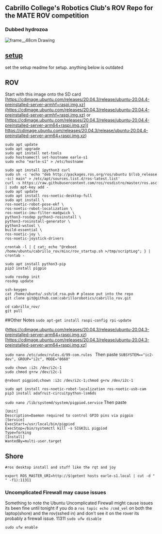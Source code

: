 ## Cabrillo College's Robotics Club's ROV Repo for the MATE ROV competition

### Dubbed hydrozoa

![frame__48cm Drawing](https://user-images.githubusercontent.com/27081199/120859450-14573780-c539-11eb-9be2-f1c2092adf8b.jpg)

## [setup](setup/)

set the setup readme for setup. anything below is outdated

## ROV
Start with this image onto the SD card
[https://cdimage.ubuntu.com/releases/20.04.3/release/ubuntu-20.04.4-preinstalled-server-armhf+raspi.img.xz](https://cdimage.ubuntu.com/releases/20.04.3/release/ubuntu-20.04.4-preinstalled-server-armhf+raspi.img.xz)
or
[https://cdimage.ubuntu.com/releases/20.04.3/release/ubuntu-20.04.4-preinstalled-server-arm64+raspi.img.xz](
https://cdimage.ubuntu.com/releases/20.04.3/release/ubuntu-20.04.4-preinstalled-server-arm64+raspi.img.xz)


```
sudo apt update
sudo apt upgrade
sudo apt install net-tools
sudo hostnamectl set-hostname earle-s1
sudo echo "earle-s1" > /etc/hostname 

sudo apt install ipython3 curl 
sudo sh -c 'echo "deb http://packages.ros.org/ros/ubuntu $(lsb_release -sc) main" > /etc/apt/sources.list.d/ros-latest.list'
curl -s https://raw.githubusercontent.com/ros/rosdistro/master/ros.asc | sudo apt-key add -
sudo apt update
sudo apt install ros-noetic-desktop-full
sudo apt install \
ros-noetic-robot-pose-ekf \
ros-noetic-robot-localization \
ros-noetic-imu-filter-madgwick \
python3-rosdep python3-rosinstall \
python3-rosinstall-generator \
python3-wstool \
build-essential \
ros-noetic-joy \
ros-noetic-joystick-drivers

crontab -l | { cat; echo "@reboot /home/ubuntu/cabrillo_rov/misc/rov_startup.sh >/tmp/scriptLog"; } | crontab -

sudo apt install python3-pip
pip3 install pigpio

sudo rosdep init
rosdep update

ssh-keygen
cat /home/ubuntu/.ssh/id_rsa.pub # please put into the repo
git clone git@github.com:cabrillorobotics/cabrillo_rov.git

cd cabrillo_rov/
git pull
```
##Other Notes
`sudo apt-get install raspi-config rpi-update`

(https://cdimage.ubuntu.com/releases/20.04.3/release/ubuntu-20.04.3-preinstalled-server-arm64+raspi.img.xz)[https://cdimage.ubuntu.com/releases/20.04.3/release/ubuntu-20.04.3-preinstalled-server-arm64+raspi.img.xz]

`sudo nano /etc/udev/rules.d/99-com.rules `
Then paste
`SUBSYSTEM=="ic2-dev", GROUP="i2c", MODE="0660"`

```
sudo chown :i2c /dev/i2c-1
sudo chmod g+rw /dev/i2c-1
```

`@reboot pigpiod;chown :i2c /dev/i2c-1;chmod g+rw /dev/i2c-1`

```
sudo apt install ros-noetic-robot-localization ros-noetic-usb-cam
pip3 install adafruit-circuitpython-lsm6ds
```

`sudo nano /lib/systemd/system/pigpiod.service`
Then paste
```
[Unit]
Description=Daemon required to control GPIO pins via pigpio
[Service]
ExecStart=/usr/local/bin/pigpiod
ExecStop=/bin/systemctl kill -s SIGKILL pigpiod
Type=forking
[Install]
WantedBy=multi-user.target
```

## Shore
```
#ros desktop install and stuff like the rqt and joy
```

`export ROS_MASTER_URI=http://$(getent hosts earle-s1.local | cut -d " " -f1):11311`

### Uncomplicated Firewall may cause issues
Something to note the Ubuntu Uncomplicated Firewall might cause issues its been fine until tonight if you do a `ros topic echo /cmd_vel` on both the laptop(shore) and the rov(sshed in) and don't see it on the rover its probably a firewall issue.
11311
`sudo ufw disable`

`sudo ufw enable`

